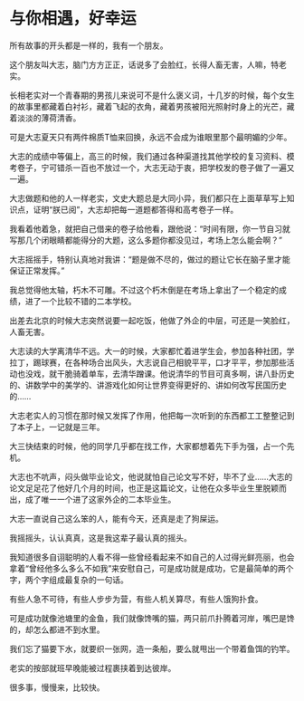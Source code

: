 # 与你相遇，好幸运

所有故事的开头都是一样的，我有一个朋友。 

这个朋友叫大志，脑门方方正正，话说多了会脸红，长得人畜无害，人嘛，特老实。 

长相老实对一个青春期的男孩儿来说可不是什么褒义词，十几岁的时候，每个女生的故事里都藏着白衬衫，藏着飞起的衣角，藏着男孩被阳光照射时身上的光芒，藏着淡淡的薄荷清香。 

可是大志夏天只有两件棉质T恤来回换，永远不会成为谁眼里那个最明媚的少年。 

大志的成绩中等偏上，高三的时候，我们通过各种渠道找其他学校的复习资料、模考卷子，宁可错杀一百也不放过一个，大志无动于衷，把学校发的卷子做了一遍又一遍。 

大志做题和他的人一样老实，文史大题总是大同小异，我们都只在上面草草写上知识点，证明“朕已阅”，大志却把每一道题都答得和高考卷子一样。 

我看着他着急，就把自己借来的卷子给他看，跟他说：“时间有限，你一节自习就写那几个闭眼睛都能得分的大题，这么多题你都没见过，考场上怎么能会啊？” 

大志摇摇手，特别认真地对我讲：“题是做不尽的，做过的题让它长在脑子里才能保证正常发挥。” 

我总觉得他太轴，朽木不可雕。不过这个朽木倒是在考场上拿出了一个稳定的成绩，进了一个比较不错的二本学校。 

出差去北京的时候大志突然说要一起吃饭，他做了外企的中层，可还是一笑脸红，人畜无害。 

大志读的大学离清华不远。大一的时候，大家都忙着进学生会，参加各种社团，学拉丁，踢球赛，在各种场合出风头，大志说自己相貌平平，口才平平，参加那些活动也没戏，就干脆骑着单车，去清华蹭课。他说清华的节目可真多啊，讲八卦历史的、讲数学中的美学的、讲游戏化如何让世界变得更好的、讲如何改写民国历史的…… 

大志老实人的习惯在那时候又发挥了作用，他把每一次听到的东西都工工整整记到了本子上，一记就是三年。 

大三快结束的时候，他的同学几乎都在找工作，大家都想着先下手为强，占一个先机。 

大志也不吭声，闷头做毕业论文，他说就怕自己论文写不好，毕不了业……大志的论文足足花了他好几个月的时间，也正是这篇论文，让他在众多毕业生里脱颖而出，成了唯一一个进了这家外企的二本毕业生。 

大志一直说自己这么笨的人，能有今天，还真是走了狗屎运。 

我摇摇头，认认真真，这是我这辈子最认真的摇头。 

我知道很多自诩聪明的人看不得一些曾经看起来不如自己的人过得光鲜亮丽，也会拿着“曾经他多么多么不如我”来安慰自己，可是成功就是成功，它是最简单的两个字，两个字组成最复杂的一句话。 

有些人急不可待，有些人步步为营，有些人机关算尽，有些人饿狗扑食。 

可是成功就像池塘里的金鱼，我们就像馋嘴的猫，两只前爪扑腾着河岸，嘴巴是馋的，却怎么都进不到水里。 

我们忘了猫要下水，就要织一张网，造一条船，要么就甩出一个带着鱼饵的钓竿。 

老实的按部就班早晚能被过程裹挟着到达彼岸。 

很多事，慢慢来，比较快。